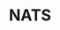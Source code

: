 ---
git: https://github.com/nats-io
logohandle: natsio
sort: nats
title: NATS
twitter: https://x.com/nats_io
website: https://nats.io/
---